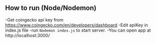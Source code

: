 ## How to run (Node/Nodemon)
-Get coingecko api key from https://www.coingecko.com/en/developers/dashboard
-Edit apiKey in index.js file
-run `Nodemon index.js` to start server. 
-You can open app at http://localhost:3000/
